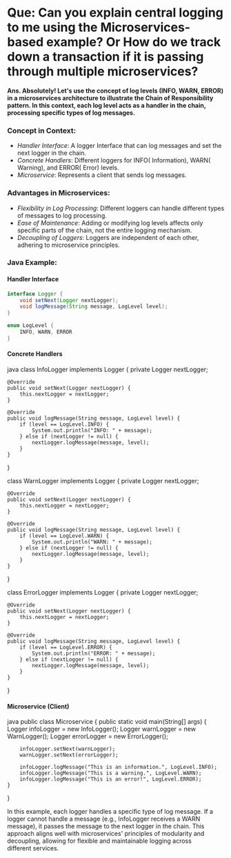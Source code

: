# Que: Can you explain central logging to me using the Microservices-based example? Or How do we track down a transaction if it is passing through multiple microservices?

**Ans. Absolutely! Let's use the concept of log levels (INFO, WARN, ERROR) in a microservices architecture to illustrate the Chain of Responsibility pattern. In this context, each log level acts as a handler in the chain, processing specific types of log messages.**

### Concept in Context:
- *Handler Interface*: A logger Interface that can log messages and set the next logger in the chain.
- *Concrete Handlers*: Different loggers for INFO( Information), WARN( Warning), and ERROR( Error) levels.
- *Microservice*: Represents a client that sends log messages.

### Advantages in Microservices:
- *Flexibility in Log Processing*: Different loggers can handle different types of messages to log processing.
- *Ease of Maintenance*: Adding or modifying log levels affects only specific parts of the chain, not the entire logging mechanism.
- *Decoupling of Loggers*: Loggers are independent of each other, adhering to microservice principles.

### Java Example:

#### Handler Interface
```java
interface Logger {
    void setNext(Logger nextLogger);
    void logMessage(String message, LogLevel level);
}
```
```java
enum LogLevel {
    INFO, WARN, ERROR
}
```

#### Concrete Handlers
java
class InfoLogger implements Logger {
    private Logger nextLogger;

    @Override
    public void setNext(Logger nextLogger) {
        this.nextLogger = nextLogger;
    }

    @Override
    public void logMessage(String message, LogLevel level) {
        if (level == LogLevel.INFO) {
            System.out.println("INFO: " + message);
        } else if (nextLogger != null) {
            nextLogger.logMessage(message, level);
        }
    }
}

class WarnLogger implements Logger {
    private Logger nextLogger;

    @Override
    public void setNext(Logger nextLogger) {
        this.nextLogger = nextLogger;
    }

    @Override
    public void logMessage(String message, LogLevel level) {
        if (level == LogLevel.WARN) {
            System.out.println("WARN: " + message);
        } else if (nextLogger != null) {
            nextLogger.logMessage(message, level);
        }
    }
}

class ErrorLogger implements Logger {
    private Logger nextLogger;

    @Override
    public void setNext(Logger nextLogger) {
        this.nextLogger = nextLogger;
    }

    @Override
    public void logMessage(String message, LogLevel level) {
        if (level == LogLevel.ERROR) {
            System.out.println("ERROR: " + message);
        } else if (nextLogger != null) {
            nextLogger.logMessage(message, level);
        }
    }
}


#### Microservice (Client)
java
public class Microservice {
    public static void main(String[] args) {
        Logger infoLogger = new InfoLogger();
        Logger warnLogger = new WarnLogger();
        Logger errorLogger = new ErrorLogger();

        infoLogger.setNext(warnLogger);
        warnLogger.setNext(errorLogger);

        infoLogger.logMessage("This is an information.", LogLevel.INFO);
        infoLogger.logMessage("This is a warning.", LogLevel.WARN);
        infoLogger.logMessage("This is an error!", LogLevel.ERROR);
    }
}


In this example, each logger handles a specific type of log message. If a logger cannot handle a message (e.g., InfoLogger receives a WARN message), it passes the message to the next logger in the chain. This approach aligns well with microservices' principles of modularity and decoupling, allowing for flexible and maintainable logging across different services.





